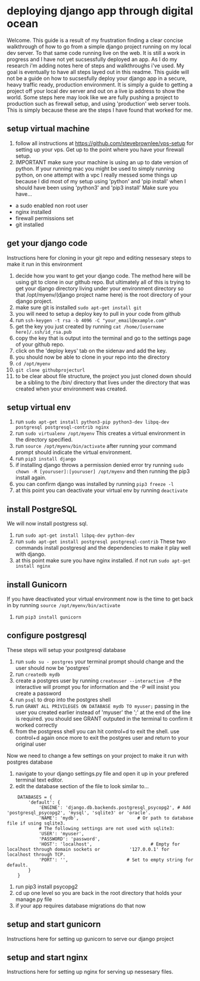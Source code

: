 # deploying django app through digital ocean
Welcome. This guide is a result of my frustration finding a clear concise walkthrough of how to go from a simple django project running on my local dev server. To that same code running live on the web. It is still a work in progress and I have not yet sucsessfully deployed an app. As I do my research i'm adding notes here of steps and walkthroughs i've used. My goal is eventually to have all steps layed out in this readme. This guide will not be a guide on how to sucsesfully deploy your django app in a secure, heavy traffic ready, production environment. It is simply a guide to getting a project off your local dev server and out on a live ip address to show the world. Some steps here may look like we are fully pushing a project to production such as firewall setup, and using 'production' web server tools. This is simply because these are the steps I have found that worked for me.

## setup virtual machine
1. follow all instructions at https://github.com/stevebrownlee/vps-setup for setting up your vps. Get up to the point where you have your firewall setup.
1. IMPORTANT make sure your machine is using an up to date version of python. If your running mac you might be used to simply running python, on one attempt with a vpc I really messed some things up because I did most of my setup using 'python' and 'pip install' when I should have been using 'python3' and 'pip3 install'
Make sure you have...
- a sudo enabled non root user
- nginx installed
- firewall permissions set
- git installed

## get your django code
Instructions here for cloning in your git repo and editing nessesary steps to make it run in this environment

1. decide how you want to get your django code. The method here will be using git to clone in our github repo. But ultimately all of this is trying to get your django directory living under your environment directory so that /opt/myenv/(django project name here) is the root directory of your django project.
1. make sure git is installed `sudo apt-get install git`
1. you will need to setup a deploy key to pull in your code from github
1. run `ssh-keygen -t rsa -b 4096 -C "your_email@example.com"`
1. get the key you just created by running `cat /home/[username here]/.ssh/id_rsa.pub`
1. copy the key that is output into the terminal and go to the settings page of your github repo.
1. click on the 'deploy keys' tab on the sidenav and add the key.
1. you should now be able to clone in your repo into the directory 
1. `cd /opt/myenv`
1. `git clone githubprojecturl`
1. to be clear about file structure, the project you just cloned down should be a sibling to the /bin/ directory that lives under the directory that was created when your environment was created. 

## setup virtual env
1. run `sudo apt-get install python3-pip python3-dev libpq-dev postgresql postgresql-contrib nginx`
1. run `sudo virtualenv /opt/myenv` This creates a virtual environment in the directory specified. 
1. run `source /opt/myenv/bin/activate` after running your command prompt should indicate the virtual environment.
1. run `pip3 install django`
1. if installing django throws a permission denied error try running `sudo chown -R [youruser]:[youruser] /opt/myenv` and then running the pip3 install again.
1. you can confirm django was installed by running `pip3 freeze -l`
1. at this point you can deactivate your virtual env by running `deactivate` 

## install PostgreSQL
We will now install postgress sql.
1. run `sudo apt-get install libpq-dev python-dev`
1. run `sudo apt-get install postgresql postgresql-contrib` These two commands install postgresql and the dependencies to make it play well with django.
1. at this point make sure you have nginx installed. if not run `sudo apt-get install nginx`

## install Gunicorn
If you have deactivated your virtual environment now is the time to get back in by running `source /opt/myenv/bin/activate`
1. run `pip3 install gunicorn`


## configure postgresql
These steps will setup your postgresql database
1. run `sudo su - postgres` your terminal prompt should change and the user should now be 'postgres'
1. run `createdb mydb`
1. create a postgres user by running `createuser --interactive -P` the interactive will prompt you for information and the -P will insist you create a password
1. run `psql` to drop into the postgres shell
1. run `GRANT ALL PRIVILEGES ON DATABASE mydb TO myuser;` passing in the user you created earlier instead of 'myuser' the ';' at the end of the line is required. you should see GRANT outputed in the terminal to confirm it worked correctly
1. from the postgress shell you can hit control+d to exit the shell. use control+d again once more to exit the postgres user and return to your original user


Now we need to change a few settings on your project to make it run with postgres database
1. navigate to your django settings.py file and open it up in your prefered terminal text editor.
1. edit the database section of the file to look similar to...
```
    DATABASES = {
        'default': {
            'ENGINE': 'django.db.backends.postgresql_psycopg2', # Add 'postgresql_psycopg2', 'mysql', 'sqlite3' or 'oracle'.
            'NAME': 'mydb',                      # Or path to database file if using sqlite3.
            # The following settings are not used with sqlite3:
            'USER': 'myuser',
            'PASSWORD': 'password',
            'HOST': 'localhost',                      # Empty for localhost through domain sockets or           '127.0.0.1' for localhost through TCP.
            'PORT': '',                      # Set to empty string for default.
        }
    }
```
1. run pip3 install psycopg2
1. cd up one level so you are back in the root directory that holds your manage.py file
1. if your app requires database migrations do that now

## setup and start gunicorn 
Instructions here for setting up gunicorn to serve our django project

## setup and start nginx
Instructions here for setting up nginx for serving up nessesary files. 